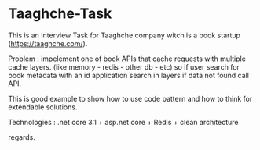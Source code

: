 # Taaghche-Task
This is an Interview Task for Taaghche company witch is a book startup (https://taaghche.com/).

Problem :
impelement one of book APIs that cache requests with multiple cache layers. (like memory - redis - other db - etc)
so if user search for book metadata with an id application search in layers if data not found call API.

This is good example to show how to use code pattern and how to think for extendable solutions.

Technologies :
.net core 3.1 + asp.net core + Redis + clean architecture  

regards.
